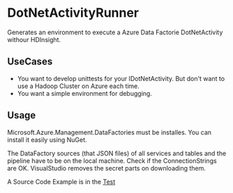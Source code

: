 # DotNetActivityRunner

Generates an environment to execute a Azure Data Factorie DotNetActivity withour HDInsight.

## UseCases

- You want to develop unittests for your IDotNetActivity. But don't want to use a Hadoop Cluster on Azure each time.
- You want a simple environment for debugging.

## Usage

Microsoft.Azure.Management.DataFactories must be installes. You can install it easily using NuGet.

The DataFactory sources (that JSON files) of all services and tables and the pipeline have to be on the local machine. Check if the ConnectionStrings are OK. VisualStudio removes the secret parts on downloading them.

A Source Code Example is in the [Test](./DotNetActivityRunner.Test/WizardTest.cs)